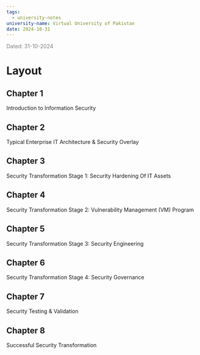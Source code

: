 ```yaml
---
tags:
  - university-notes
university-name: Virtual University of Pakistan
date: 2024-10-31
---
```


<span style="color: gray;">Dated: 31-10-2024</span>

# Layout

## Chapter 1

Introduction to Information Security  

## Chapter 2

Typical Enterprise IT Architecture & Security Overlay

## Chapter 3

Security Transformation Stage 1: Security Hardening Of IT Assets

## Chapter 4

Security Transformation Stage 2: Vulnerability Management (VM) Program

## Chapter 5

Security Transformation Stage 3: Security Engineering

## Chapter 6

Security Transformation Stage 4: Security Governance

## Chapter 7

Security Testing & Validation

## Chapter 8

Successful Security Transformation
